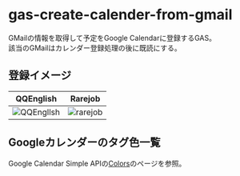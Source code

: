 # gas-create-calender-from-gmail
GMailの情報を取得して予定をGoogle Calendarに登録するGAS。  
該当のGMailはカレンダー登録処理の後に既読にする。

## 登録イメージ
| QQEnglish | Rarejob |
| --------- | ------- |
|![QQEngllsh](https://github.com/serina-yam/gas-create-calender-from-gmail/assets/64587946/19b22017-5c14-4860-ac6e-87ee8ba59503)|![rarejob](https://github.com/serina-yam/gas-create-calender-from-gmail/assets/64587946/cedabd1b-0548-4c8a-8a4e-f909db5854f9)|

## Googleカレンダーのタグ色一覧

Google Calendar Simple APIの[Colors](https://google-calendar-simple-api.readthedocs.io/en/latest/colors.html)のページを参照。
